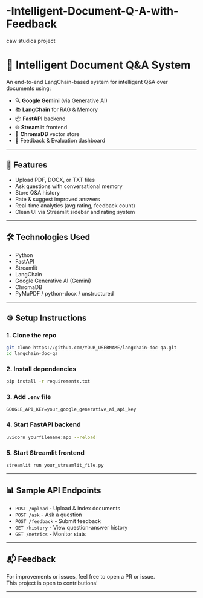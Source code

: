 # -Intelligent-Document-Q-A-with-Feedback
caw studios project

# 📄 Intelligent Document Q&A System

An end-to-end LangChain-based system for intelligent Q&A over documents using:

- 🔍 **Google Gemini** (via Generative AI)
- 📚 **LangChain** for RAG & Memory
- 📦 **FastAPI** backend
- 🌐 **Streamlit** frontend
- 🧠 **ChromaDB** vector store
- 📝 Feedback & Evaluation dashboard

---

## 🚀 Features

- Upload PDF, DOCX, or TXT files
- Ask questions with conversational memory
- Store Q&A history
- Rate & suggest improved answers
- Real-time analytics (avg rating, feedback count)
- Clean UI via Streamlit sidebar and rating system

---

## 🛠️ Technologies Used

- Python
- FastAPI
- Streamlit
- LangChain
- Google Generative AI (Gemini)
- ChromaDB
- PyMuPDF / python-docx / unstructured

---

## ⚙️ Setup Instructions

### 1. Clone the repo

```bash
git clone https://github.com/YOUR_USERNAME/langchain-doc-qa.git
cd langchain-doc-qa
```

### 2. Install dependencies

```bash
pip install -r requirements.txt
```

### 3. Add `.env` file

```env
GOOGLE_API_KEY=your_google_generative_ai_api_key
```

### 4. Start FastAPI backend

```bash
uvicorn yourfilename:app --reload
```

### 5. Start Streamlit frontend

```bash
streamlit run your_streamlit_file.py
```

---

## 📊 Sample API Endpoints

- `POST /upload` - Upload & index documents
- `POST /ask` - Ask a question
- `POST /feedback` - Submit feedback
- `GET /history` - View question-answer history
- `GET /metrics` - Monitor stats

---

## 📬 Feedback

For improvements or issues, feel free to open a PR or issue.  
This project is open to contributions!

---

